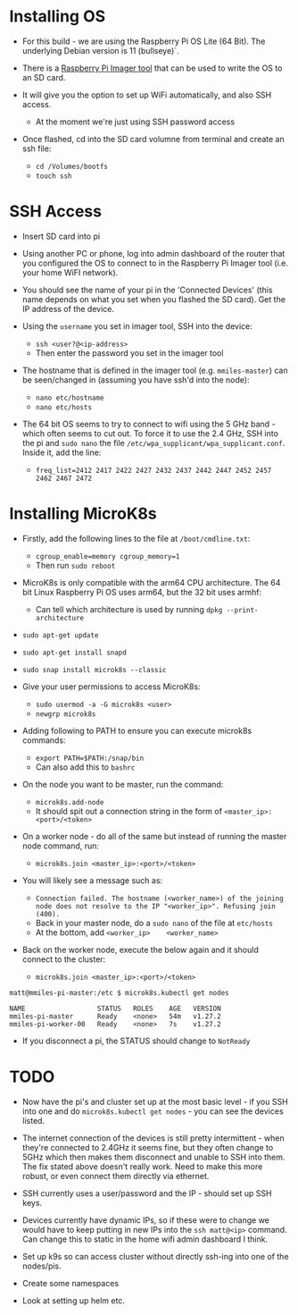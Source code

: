 # Installing OS

* For this build - we are using the Raspberry Pi OS Lite (64 Bit). The underlying Debian version is 11 (bullseye)`.

* There is a [Raspberry Pi Imager tool](https://www.raspberrypi.com/software/) that can be used to write the OS to an SD card.

* It will give you the option to set up WiFi automatically, and also SSH access.
  * At the moment we're just using SSH password access

* Once flashed, cd into the SD card volumne from terminal and create an ssh file:
  * `cd /Volumes/bootfs`
  * `touch ssh`
 

# SSH Access

* Insert SD card into pi

* Using another PC or phone, log into admin dashboard of the router that you configured the OS to connect to in the Raspberry Pi Imager tool (i.e. your home WiFI network).

* You should see the name of your pi in the 'Connected Devices' (this name depends on what you set when you flashed the SD card). Get the IP address of the device.

* Using the `username` you set in imager tool, SSH into the device:
  * `ssh <user?@<ip-address>`
  * Then enter the password you set in the imager tool
 
* The hostname that is defined in the imager tool (e.g. `mmiles-master`) can be seen/changed in (assuming you have ssh'd into the node):
  * `nano etc/hostname`
  * `nano etc/hosts`
 
* The 64 bit OS seems to try to connect to wifi using the 5 GHz band - which often seems to cut out. To force it to use the 2.4 GHz, SSH into the pi and `sudo nano` the file `/etc/wpa_supplicant/wpa_supplicant.conf`. Inside it, add the line:
  *  `freq_list=2412 2417 2422 2427 2432 2437 2442 2447 2452 2457 2462 2467 2472`

 
# Installing MicroK8s

* Firstly, add the following lines to the file at `/boot/cmdline.txt`:
  * `cgroup_enable=memory cgroup_memory=1`
  * Then run `sudo reboot`

* MicroK8s is only compatible with the arm64 CPU architecture. The 64 bit Linux Raspberry Pi OS uses arm64, but the 32 bit uses armhf:
  * Can tell which architecture is used by running `dpkg --print-architecture`

* `sudo apt-get update`
* `sudo apt-get install snapd`
* `sudo snap install microk8s --classic`

* Give your user permissions to access MicroK8s:
  * `sudo usermod -a -G microk8s <user>`
  * `newgrp microk8s`
 
* Adding following to PATH to ensure you can execute microk8s commands:
  * `export PATH=$PATH:/snap/bin`
  * Can also add this to `bashrc`

* On the node you want to be master, run the command:
  * `microk8s.add-node`
  * It should spit out a connection string in the form of `<master_ip>:<port>/<token>`
 
* On a worker node - do all of the same but instead of running the master node command, run:
  * `microk8s.join <master_ip>:<port>/<token>`

* You will likely see a message such as:
  * `Connection failed. The hostname (<worker_name>) of the joining node does not resolve to the IP "<worker_ip>". Refusing join (400).`
  * Back in your master node, do a `sudo nano` of the file at `etc/hosts`
  * At the bottom, add `<worker_ip>    <worker_name>`
 
* Back on the worker node, execute the below again and it should connect to the cluster:
  * `microk8s.join <master_ip>:<port>/<token>`
 
```
matt@mmiles-pi-master:/etc $ microk8s.kubectl get nodes

NAME                  STATUS   ROLES    AGE   VERSION
mmiles-pi-master      Ready    <none>   54m   v1.27.2
mmiles-pi-worker-00   Ready    <none>   7s    v1.27.2
```

* If you disconnect a pi, the STATUS should change to `NotReady`

# TODO

* Now have the pi's and cluster set up at the most basic level - if you SSH into one and do `microk8s.kubectl get nodes` - you can see the devices listed.

* The internet connection of the devices is still pretty intermittent - when they're connected to 2.4GHz it seems fine, but they often change to 5GHz which then makes them disconnect and unable to SSH into them. The fix stated above doesn't really work. Need to make this more robust, or even connect them directly via ethernet.

* SSH currently uses a user/password and the IP - should set up SSH keys.

* Devices currently have dynamic IPs, so if these were to change we would have to keep putting in new IPs into the `ssh matt@<ip>` command. Can change this to static in the home wifi admin dashboard I think.

* Set up k9s so can access cluster without directly ssh-ing into one of the nodes/pis.

* Create some namespaces

* Look at setting up helm etc.
